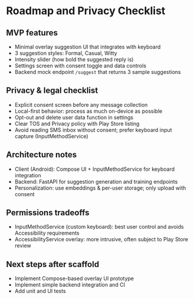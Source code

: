 # Roadmap and Privacy Checklist

## MVP features
- Minimal overlay suggestion UI that integrates with keyboard
- 3 suggestion styles: Formal, Casual, Witty
- Intensity slider (how bold the suggested reply is)
- Settings screen with consent toggle and data controls
- Backend mock endpoint `/suggest` that returns 3 sample suggestions

## Privacy & legal checklist
- Explicit consent screen before any message collection
- Local-first behavior: process as much on-device as possible
- Opt-out and delete user data function in settings
- Clear TOS and Privacy policy with Play Store listing
- Avoid reading SMS inbox without consent; prefer keyboard input capture (InputMethodService)

## Architecture notes
- Client (Android): Compose UI + InputMethodService for keyboard integration
- Backend: FastAPI for suggestion generation and training endpoints
- Personalization: use embeddings & per-user storage; only upload with consent

## Permissions tradeoffs
- InputMethodService (custom keyboard): best user control and avoids Accessibility requirements
- AccessibilityService overlay: more intrusive, often subject to Play Store review

## Next steps after scaffold
- Implement Compose-based overlay UI prototype
- Implement simple backend integration and CI
- Add unit and UI tests
